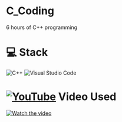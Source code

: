 # C_Coding
6 hours of C++ programming
# 💻  Stack<br/>
![C++](https://img.shields.io/badge/c++-%2300599C.svg?style=plastic&logo=c%2B%2B&logoColor=white)
![Visual Studio Code](https://custom-icon-badges.demolab.com/badge/Visual%20Studio%20Code-0078d7.svg?logo=vsc&logoColor=white)

# [![YouTube](https://img.shields.io/badge/YouTube-%23FF0000.svg?logo=YouTube&logoColor=white)](#)  Video Used<br/>
[![Watch the video](https://ytcards.demolab.com/?id=-TkoO8Z07hI&t)](https://www.youtube.com/watch?v=-TkoO8Z07hI&t)
